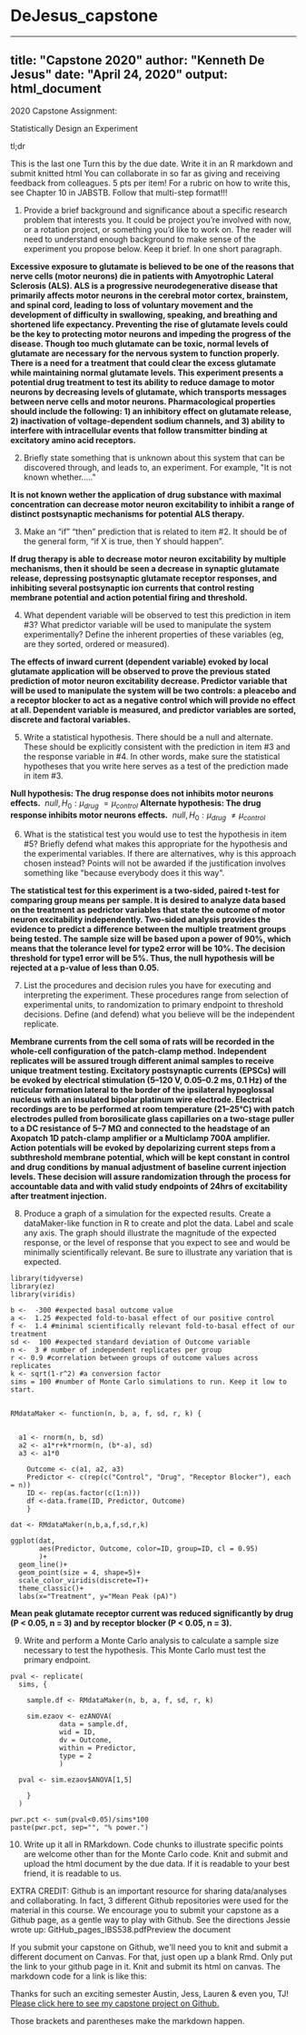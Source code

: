 # DeJesus_capstone

---
title: "Capstone 2020"
author: "Kenneth De Jesus"
date: "April 24, 2020"
output: html_document
---
  
  2020 Capstone Assignment:
  
  Statistically Design an Experiment

tl;dr

This is the last one
Turn this by the due date. 
Write it in an R markdown and submit knitted html
You can collaborate in so far as giving and receiving feedback from colleagues.
5 pts per item!
  For a rubric on how to write this, see Chapter 10 in JABSTB. Follow that multi-step format!!!
  
1) Provide a brief background and significance about a specific research problem that interests you. It could be project you’re involved with now, or a rotation project, or something you’d like to work on. The reader will need to understand enough background to make sense of the experiment you propose below. Keep it brief. In one short paragraph.

**Excessive exposure to glutamate is believed to be one of the reasons that nerve cells (motor neurons) die in patients with Amyotrophic Lateral Sclerosis (ALS). ALS is a progressive neurodegenerative disease that primarily affects motor neurons in the cerebral motor cortex, brainstem, and spinal cord, leading to loss of voluntary movement and the development of difficulty in swallowing, speaking, and breathing and shortened life expectancy. Preventing the rise of glutamate levels could be the key to protecting motor neurons and impeding the progress of the disease. Though too much glutamate can be toxic, normal levels of glutamate are necessary for the nervous system to function properly. There is a need for a treatment that could clear the excess glutamate while maintaining normal glutamate levels. This experiment presents a potential drug treatment to test its ability to reduce damage to motor neurons by decreasing levels of glutamate, which transports messages between nerve cells and motor neurons. Pharmacological properties should include the following: 1) an inhibitory effect on glutamate release, 2) inactivation of voltage-dependent sodium channels, and 3) ability to interfere with intracellular events that follow transmitter binding at excitatory amino acid receptors.**

2) Briefly state something that is unknown about this system that can be discovered through, and leads to, an experiment.  For example, "It is not known whether....."

**It is not known wether the application of drug substance with maximal concentration can decrease motor neuron excitability to inhibit a range of distinct postsynaptic mechanisms for potential ALS therapy.**

3) Make an “if” “then” prediction that is related to item #2. It should be of the general form, “if X is true, then Y should happen”.

**If drug therapy is able to decrease motor neuron excitability by multiple mechanisms, then it should be seen a decrease in synaptic glutamate release, depressing postsynaptic glutamate receptor responses, and inhibiting several postsynaptic ion currents that control resting membrane potential and action potential firing and threshold.**

4) What dependent variable will be observed to test this prediction in item #3? What predictor variable will be used to manipulate the system experimentally? Define the inherent properties of these variables (eg, are they sorted, ordered or measured).

**The effects of inward current (dependent variable) evoked by local glutamate application will be observed to prove the previous stated prediction of motor neuron excitability decrease. Predictor variable that will be used to manipulate the system will be two controls: a pleacebo and a receptor blocker to act as a negative control which will provide no effect at all. Dependent variable is measured, and predictor variables are sorted, discrete and factoral variables.**

5) Write a statistical hypothesis.  There should be a null and alternate. These should be explicitly consistent with the prediction in item #3 and the response variable in #4. In other words, make sure the statistical hypotheses that you write here serves as a test of the prediction made in item #3.

**Null hypothesis: The drug response does not inhibits motor neurons effects.** $\ null, H_{0}: \mu_{drug}\ = \mu_{control}$
**Alternate hypothesis: The drug response inhibits motor neurons effects.** $\ null, H_{0}: \mu_{drug}\ \ne \mu_{control}$

6) What is the statistical test you would use to test the hypothesis in item #5? Briefly defend what makes this appropriate for the hypothesis and the experimental variables. If there are alternatives, why is this approach chosen instead? Points will not be awarded if the justification involves something like "because everybody does it this way".

**The statistical test for this experiment is a two-sided, paired t-test for comparing group means per sample. It is desired to analyze data based on the treatment as pedrictor variables that state the outcome of motor neuron excitability independently. Two-sided analysis provides the evidence to predict a difference between the multiple treatment groups being tested. The sample size will be based upon a power of 90%, which means that the tolerance level for type2 error will be 10%. The decision threshold for type1 error will be 5%. Thus, the null hypothesis will be rejected at a p-value of less than 0.05.**

7) List the procedures and decision rules you have for executing and interpreting the experiment. These procedures range from selection of experimental units, to randomization to primary endpoint to threshold decisions. Define (and defend) what you believe will be the independent replicate.

**Membrane currents from the cell soma of rats will be recorded in the whole-cell configuration of the patch-clamp method. Independent replicates will be assured trough different animal samples to receive unique treatment testing. Excitatory postsynaptic currents (EPSCs) will be evoked by electrical stimulation (5–120 V, 0.05–0.2 ms, 0.1 Hz) of the reticular formation lateral to the border of the ipsilateral hypoglossal nucleus with an insulated bipolar platinum wire electrode. Electrical recordings are to be performed at room temperature (21–25°C) with patch electrodes pulled from borosilicate glass capillaries on a two-stage puller to a DC resistance of 5–7 MΩ and connected to the headstage of an Axopatch 1D patch-clamp amplifier or a Multiclamp 700A amplifier. Action potentials  will be evoked by depolarizing current steps from a subthreshold membrane potential, which will be kept constant in control and drug conditions by manual adjustment of baseline current injection levels. These decision will assure randomization through the process for accountable data and with valid study endpoints of 24hrs of excitability after treatment injection.**

8) Produce a graph of a simulation for the expected results. Create a dataMaker-like function in R to create and plot the data. Label and scale any axis. The graph should illustrate the magnitude of the expected response, or the level of response that you expect to see and would be minimally scientifically relevant. Be sure to illustrate any variation that is expected.
```{r message=FALSE, warning=FALSE}
library(tidyverse)
library(ez)
library(viridis)
```

```{r}
b <-  -300 #expected basal outcome value
a <-  1.25 #expected fold-to-basal effect of our positive control
f <-  1.4 #minimal scientifically relevant fold-to-basal effect of our treatment
sd <-  100 #expected standard deviation of Outcome variable
n <-  3 # number of independent replicates per group
r <- 0.9 #correlation between groups of outcome values across replicates
k <- sqrt(1-r^2) #a conversion factor
sims = 100 #number of Monte Carlo simulations to run. Keep it low to start.


RMdataMaker <- function(n, b, a, f, sd, r, k) { 
  
  
  a1 <- rnorm(n, b, sd) 
  a2 <- a1*r+k*rnorm(n, (b*-a), sd) 
  a3 <- a1*0 
    
    Outcome <- c(a1, a2, a3)
    Predictor <- c(rep(c("Control", "Drug", "Receptor Blocker"), each = n))
    ID <- rep(as.factor(c(1:n)))
    df <-data.frame(ID, Predictor, Outcome)
    }

dat <- RMdataMaker(n,b,a,f,sd,r,k)

ggplot(dat, 
       aes(Predictor, Outcome, color=ID, group=ID, cl = 0.95)
       )+ 
  geom_line()+
  geom_point(size = 4, shape=5)+
  scale_color_viridis(discrete=T)+
  theme_classic()+
  labs(x="Treatment", y="Mean Peak (pA)")
```

**Mean peak glutamate receptor current was reduced significantly by drug (P < 0.05, n = 3) and by receptor blocker (P < 0.05, n = 3).**

9) Write and perform a Monte Carlo analysis to calculate a sample size necessary to test the hypothesis. This Monte Carlo must test the primary endpoint.

```{r}
pval <- replicate(
  sims, {
 
    sample.df <- RMdataMaker(n, b, a, f, sd, r, k)
    
    sim.ezaov <- ezANOVA(
            data = sample.df, 
            wid = ID,
            dv = Outcome,
            within = Predictor,
            type = 2
            )
  
  pval <- sim.ezaov$ANOVA[1,5]
    
    }
  )

pwr.pct <- sum(pval<0.05)/sims*100
paste(pwr.pct, sep="", "% power.")
```

10) Write up it all in RMarkdown. Code chunks to illustrate specific points are welcome other than for the Monte Carlo code. Knit and submit and upload the html document by the due data. If it is readable to your best friend, it is readable to us.

EXTRA CREDIT: Github is an important resource for sharing data/analyses and collaborating.  In fact, 3 different Github repositories were used for the material in this course. We encourage you to submit your capstone as a Github page, as a gentle way to play with Github. See the directions Jessie wrote up: GitHub_pages_IBS538.pdfPreview the document

If you submit your capstone on Github, we'll need you to knit and submit a different document on Canvas. For that, just open up a blank Rmd. Only put the link to your github page in it. Knit and submit its html on canvas. The markdown code for a link is like this:

Thanks for such an exciting semester Austin, Jess, Lauren & even you, TJ! [Please click here to see my capstone project on Github.](https://url_of_my_capstone (Links to an external site.))

Those brackets and parentheses make the markdown happen.
